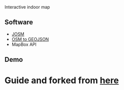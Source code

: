 Interactive indoor map

## Software
- [JOSM](https://josm.openstreetmap.de/)
- [OSM to GEOJSON](http://tyrasd.github.io/osmtogeojson/)
- MapBox API

## Demo

# Guide and forked from [here](https://github.com/mapbox-gl-indoor/mapbox-gl-indoor) 
